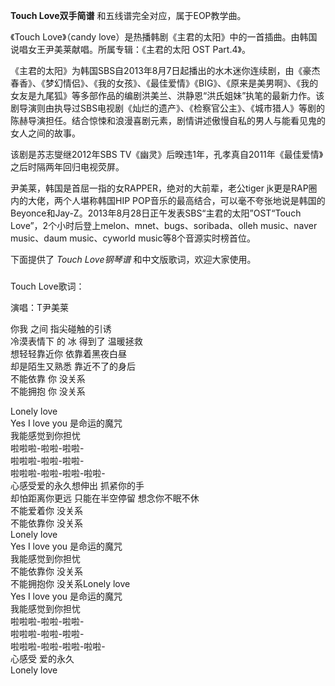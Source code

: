 

**Touch Love双手简谱** 和五线谱完全对应，属于EOP教学曲。  
  
《Touch Love》（candy love）是热播韩剧《主君的太阳》中的一首插曲。由韩国说唱女王尹美莱献唱。所属专辑：《主君的太阳 OST
Part.4》。  
  
《主君的太阳》为韩国SBS自2013年8月7日起播出的水木迷你连续剧，由《豪杰春香》、《梦幻情侣》、《我的女孩》、《最佳爱情》《BIG》、《原来是美男啊》、《我的女友是九尾狐》等多部作品的编剧洪美兰、洪静恩“洪氏姐妹”执笔的最新力作。该剧导演则由执导过SBS电视剧《灿烂的遗产》、《检察官公主》、《城市猎人》等剧的陈赫导演担任。结合惊悚和浪漫喜剧元素，剧情讲述傲慢自私的男人与能看见鬼的女人之间的故事。  
  
该剧是苏志燮继2012年SBS TV《幽灵》后暌违1年，孔孝真自2011年《最佳爱情》之后时隔两年回归电视荧屏。  
  
尹美莱，韩国是首屈一指的女RAPPER，绝对的大前辈，老公tiger jk更是RAP圈内的大佬，两个人堪称韩国HIP
POP音乐的最高结合，可以毫不夸张地说是韩国的Beyonce和Jay-Z。2013年8月28日正午发表SBS“主君的太阳”OST“Touch
Love”，2个小时后登上melon、mnet、bugs、soribada、olleh music、naver music、daum
music、cyworld music等8个音源实时榜首位。  
  
下面提供了 _Touch Love钢琴谱_ 和中文版歌词，欢迎大家使用。

###  
Touch Love歌词：

演唱：T尹美莱

  
你我 之间 指尖碰触的引诱  
冷漠表情下 的 冰 得到了 温暖拯救  
想轻轻靠近你 依靠着黑夜白昼  
却是陌生又熟悉 靠近不了的身后  
不能依靠 你 没关系  
不能拥抱 你 没关系

Lonely love  
Yes I love you 是命运的魔咒  
我能感觉到你担忧  
啦啦啦-啦啦-啦啦-  
啦啦啦-啦啦-啦啦-  
啦啦啦-啦啦-啦啦-啦啦-  
心感受爱的永久想伸出 抓紧你的手  
却怕距离你更远 只能在半空停留 想念你不眠不休  
不能爱着你 没关系  
不能依靠你 没关系  
Lonely love  
Yes I love you 是命运的魔咒  
我能感觉到你担忧  
不能依靠你 没关系  
不能拥抱你 没关系Lonely love  
Yes I love you 是命运的魔咒  
我能感觉到你担忧  
啦啦啦-啦啦-啦啦-  
啦啦啦-啦啦-啦啦-  
啦啦啦-啦啦-啦啦-啦啦-  
心感受 爱的永久  
Lonely love


